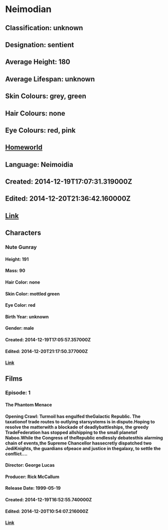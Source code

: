 # Neimodian
## Classification: unknown
## Designation: sentient
## Average Height: 180
## Average Lifespan: unknown
## Skin Colours: grey, green
## Hair Colours: none
## Eye Colours: red, pink
## [Homeworld](https://swapi.dev/api/planets/18/)
## Language: Neimoidia
## Created: 2014-12-19T17:07:31.319000Z
## Edited: 2014-12-20T21:36:42.160000Z
## [Link](https://swapi.dev/api/species/11/)
## Characters
### Nute Gunray
#### Height: 191
#### Mass: 90
#### Hair Color: none
#### Skin Color: mottled green
#### Eye Color: red
#### Birth Year: unknown
#### Gender: male
#### Created: 2014-12-19T17:05:57.357000Z
#### Edited: 2014-12-20T21:17:50.377000Z
#### [Link](https://swapi.dev/api/people/33/)
## Films
### Episode: 1
#### The Phantom Menace
#### Opening Crawl: Turmoil has engulfed theGalactic Republic. The taxationof trade routes to outlying starsystems is in dispute.Hoping to resolve the matterwith a blockade of deadlybattleships, the greedy TradeFederation has stopped allshipping to the small planetof Naboo.While the Congress of theRepublic endlessly debatesthis alarming chain of events,the Supreme Chancellor hassecretly dispatched two JediKnights, the guardians ofpeace and justice in thegalaxy, to settle the conflict....
#### Director: George Lucas
#### Producer: Rick McCallum
#### Release Date: 1999-05-19
#### Created: 2014-12-19T16:52:55.740000Z
#### Edited: 2014-12-20T10:54:07.216000Z
#### [Link](https://swapi.dev/api/films/4/)